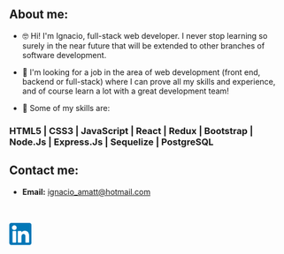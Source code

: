 ## About me:

- 🤓 Hi! I'm Ignacio, full-stack web developer. I never stop learning so surely in the near future that will be extended to other branches of software development. 

- 👀 I'm looking for a job in the area of ​​web development (front end, backend or full-stack) where I can prove all my skills and experience, and of course learn a lot with a great development team!

- 🚀 Some of my skills are:

### HTML5 | CSS3 | JavaScript | React | Redux | Bootstrap |  Node.Js | Express.Js | Sequelize | PostgreSQL 

## Contact me: 

 - **Email:** ignacio_amatt@hotmail.com
  <a href="https://www.linkedin.com/in/ignacio-amatt/" target="blank">
  <br>
  <br>
<img align="center" src="linkedin.png" alt="https://www.linkedin.com/in/ignacio-amatt/" height="40" width="40" /></a>

<br>